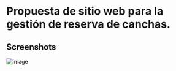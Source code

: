 # Propuesta de sitio web para la gestión de reserva de canchas.

## Screenshots
![image](https://github.com/sroachc/Reservas/assets/71527904/b7ef8b8d-3072-4694-b50b-aebc41af3f25)
